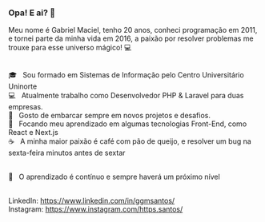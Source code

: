 ### Opa! E ai? 👋

Meu nome é Gabriel Maciel, tenho 20 anos, conheci programação em 2011, e tornei parte da minha vida em 2016, a paixão por resolver problemas me trouxe para esse universo mágico! :computer:

<br/> :mortar_board: &nbsp; Sou formado em Sistemas de Informação pelo Centro Universitário Uninorte
<br/> :computer: &nbsp; Atualmente trabalho como Desenvolvedor PHP & Laravel para duas empresas.
<br/> :seat: &nbsp; Gosto de embarcar sempre em novos projetos e desafios.
<br/> :purple_heart: &nbsp; Focando meu aprendizado em algumas tecnologias Front-End, como React e Next.js
<br/> :coffee: &nbsp; A minha maior paixão é café com pão de queijo, e resolver um bug na sexta-feira minutos antes de sextar

<br/> :rocket: &nbsp; O aprendizado é contínuo e sempre haverá um próximo nível

<br/> LinkedIn: https://www.linkedin.com/in/ggmsantos/
<br/> Instagram: https://www.instagram.com/https.santos/

